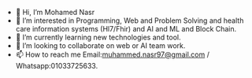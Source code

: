 - 👋 Hi, I’m Mohamed Nasr
- 👀 I’m interested in Programming, Web and Problem Solving and health care information systems (Hl7/Fhir) and AI and ML and Block Chain.
- 🌱 I’m currently learning new technologies and tool.
- 💞️ I’m looking to collaborate on web or AI team work.
- 📫 How to reach me Email:muhammed.nasr97@gmail.com / Whatsapp:01033725633.

<!---
mohamednasr22/mohamednasr22 is a ✨ special ✨ repository because its `README.md` (this file) appears on your GitHub profile.
You can click the Preview link to take a look at your changes.
--->
